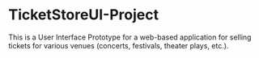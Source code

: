 # TicketStoreUI-Project
This is a User Interface Prototype for a web-based application for selling tickets for various venues (concerts, festivals, theater plays, etc.). 
